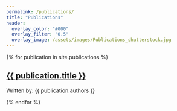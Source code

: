 ```yaml
---
permalink: /publications/
title: "Publications"
header:
  overlay_color: "#000"
  overlay_filter: "0.5"
  overlay_image: /assets/images/Publications_shutterstock.jpg
---
```


{% for publication in site.publications %}
  <div>
    <h2>
      <a href="/horizon-europe-2023-ire{{ publication.url }}">{{ publication.title }}</a>
    </h2>
    <p style="font-size: 14px;">Written by: {{ publication.authors }}</p>
  </div>
{% endfor %}